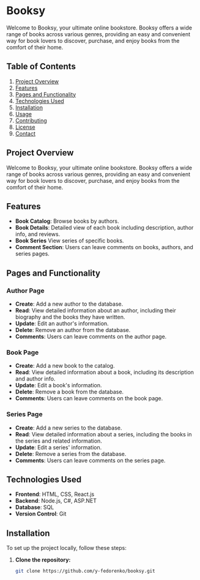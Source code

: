 # Booksy

Welcome to Booksy, your ultimate online bookstore. Booksy offers a wide range of books across various genres, providing an easy and convenient way for book lovers to discover, purchase, and enjoy books from the comfort of their home.

## Table of Contents

1. [Project Overview](#project-overview)
2. [Features](#features)
3. [Pages and Functionality](#pages-and-functionality)
4. [Technologies Used](#technologies-used)
5. [Installation](#installation)
6. [Usage](#usage)
7. [Contributing](#contributing)
8. [License](#license)
9. [Contact](#contact)

## Project Overview

Welcome to Booksy, your ultimate online bookstore. Booksy offers a wide range of books across various genres, providing an easy and convenient way for book lovers to discover, purchase, and enjoy books from the comfort of their home.

## Features

- **Book Catalog**: Browse books by authors.
- **Book Details**: Detailed view of each book including description, author info, and reviews.
- **Book Series** View series of specific books.
- **Comment Section**: Users can leave comments on books, authors, and series pages.

## Pages and Functionality

### Author Page

- **Create**: Add a new author to the database.
- **Read**: View detailed information about an author, including their biography and the books they have written.
- **Update**: Edit an author's information.
- **Delete**: Remove an author from the database.
- **Comments**: Users can leave comments on the author page.

### Book Page

- **Create**: Add a new book to the catalog.
- **Read**: View detailed information about a book, including its description and author info.
- **Update**: Edit a book's information.
- **Delete**: Remove a book from the database.
- **Comments**: Users can leave comments on the book page.

### Series Page

- **Create**: Add a new series to the database.
- **Read**: View detailed information about a series, including the books in the series and related information.
- **Update**: Edit a series' information.
- **Delete**: Remove a series from the database.
- **Comments**: Users can leave comments on the series page.

## Technologies Used

- **Frontend**: HTML, CSS, React.js
- **Backend**: Node.js, C#, ASP.NET
- **Database**: SQL 
- **Version Control**: Git

## Installation

To set up the project locally, follow these steps:

1. **Clone the repository:**
   ```bash
   git clone https://github.com/y-fedorenko/booksy.git
